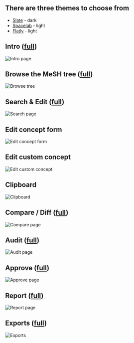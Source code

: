 ## There are three themes to choose from

* [Slate](https://bootswatch.com/slate/) - dark
* [Spacelab](https://bootswatch.com/spacelab/) - light
* [Flatly](https://bootswatch.com/flatly/) - light

## Intro ([full](https://raw.githubusercontent.com/filak/MTW-MeSH/master/screenshots/mtw-man-intro.png))

![Intro page](https://raw.githubusercontent.com/filak/MTW-MeSH/master/screenshots/mtw-man-intro.png)

## Browse the MeSH tree ([full](https://raw.githubusercontent.com/filak/MTW-MeSH/master/screenshots/mtw-man-browse.png))

![Browse tree](https://raw.githubusercontent.com/filak/MTW-MeSH/master/screenshots/mtw-man-browse.png)

## Search & Edit ([full](https://raw.githubusercontent.com/filak/MTW-MeSH/master/screenshots/mtw-man-search.png))

![Search page](https://raw.githubusercontent.com/filak/MTW-MeSH/master/screenshots/mtw-man-search.png)

## Edit concept form

![Edit concept form](https://raw.githubusercontent.com/filak/MTW-MeSH/master/screenshots/mtw-man-edit-concept.png)

## Edit custom concept 

![Edit custom concept](https://raw.githubusercontent.com/filak/MTW-MeSH/master/screenshots/mtw-man-custom-concept.png)

## Clipboard

![Clipboard](https://raw.githubusercontent.com/filak/MTW-MeSH/master/screenshots/mtw-man-clipboard.png)

## Compare / Diff ([full](https://raw.githubusercontent.com/filak/MTW-MeSH/master/screenshots/mtw-man-diff.png))

![Compare page](https://raw.githubusercontent.com/filak/MTW-MeSH/master/screenshots/mtw-man-diff.png)

## Audit ([full](https://raw.githubusercontent.com/filak/MTW-MeSH/master/screenshots/mtw-man-audit.png))

![Audit page](https://raw.githubusercontent.com/filak/MTW-MeSH/master/screenshots/mtw-man-audit.png)

## Approve ([full](https://raw.githubusercontent.com/filak/MTW-MeSH/master/screenshots/mtw-man-approve.png))

![Approve page](https://raw.githubusercontent.com/filak/MTW-MeSH/master/screenshots/mtw-man-approve.png)

## Report ([full](https://raw.githubusercontent.com/filak/MTW-MeSH/master/screenshots/mtw-man-reporting.png))

![Report page](https://raw.githubusercontent.com/filak/MTW-MeSH/master/screenshots/mtw-man-reporting.png)

## Exports ([full](https://raw.githubusercontent.com/filak/MTW-MeSH/master/screenshots/mtw-man-manage-exports.png))

![Exports](https://raw.githubusercontent.com/filak/MTW-MeSH/master/screenshots/mtw-man-manage-exports.png) 

